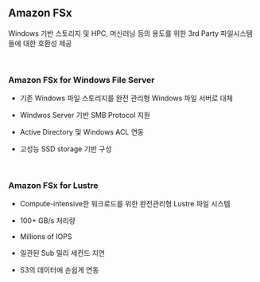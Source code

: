 ## Amazon FSx
Windows 기반 스토리지 및 HPC, 머신러닝 등의 용도를 위한 3rd Party 파일시스템들에 대한 호환성 제공

<br/>

### Amazon FSx for Windows File Server
- 기존 Windows 파일 스토리지를 완전 관리형 Windows 파일 서버로 대체

- Windwos Server 기반 SMB Protocol 지원

- Active Directory 및 Windows ACL 연동

- 고성능 SSD storage 기반 구성

<br/>

### Amazon FSx for Lustre
- Compute-intensive한 워크로드를 위한 완전관리형 Lustre 파일 시스템

- 100+ GB/s 처리량

- Millions of IOPS

- 일관된 Sub 밀리 세컨드 지연

- S3의 데이터에 손쉽게 연동
